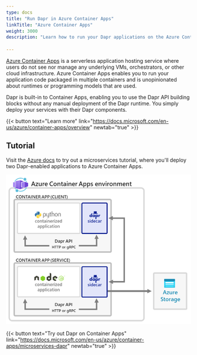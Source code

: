 ```yaml
---
type: docs
title: "Run Dapr in Azure Container Apps"
linkTitle: "Azure Container Apps"
weight: 3000
description: "Learn how to run your Dapr applications on the Azure Container Apps serverless platform "

---
```


[Azure Container Apps](https://docs.microsoft.com/en-us/azure/container-apps/overview) is a serverless application hosting service where users do not see nor manage any underlying VMs, orchestrators, or other cloud infrastructure. Azure Container Apps enables you to run your application code packaged in multiple containers and is unopinionated about runtimes or programming models that are used.


Dapr is built-in to Container Apps, enabling you to use the Dapr API building blocks without any manual deployment of the Dapr runtime. You simply deploy your services with their Dapr components.


{{< button text="Learn more" link="https://docs.microsoft.com/en-us/azure/container-apps/overview" newtab="true" >}}

## Tutorial

Visit the [Azure docs](https://docs.microsoft.com/en-us/azure/container-apps/microservices-dapr) to try out a microservices tutorial, where you'll deploy two Dapr-enabled applications to Azure Container Apps.



<img src="azure-container-apps-microservices-dapr.png" alt="Diagram of a Container Apps environment with two Dapr services" style="width:600px" >

{{< button text="Try out Dapr on Container Apps" link="https://docs.microsoft.com/en-us/azure/container-apps/microservices-dapr" newtab="true" >}}

